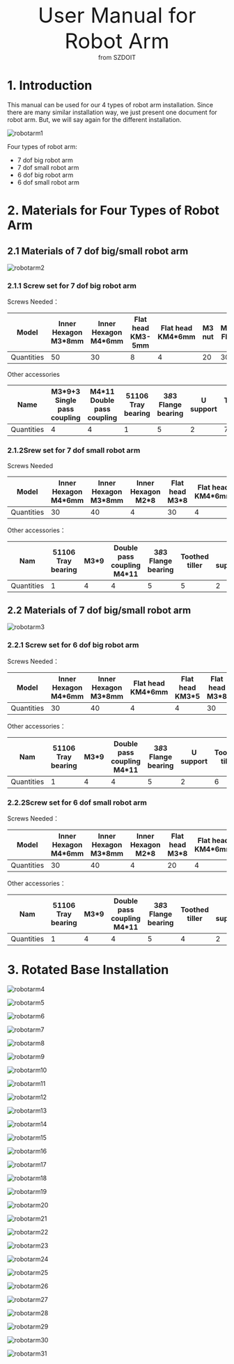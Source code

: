 <center> <font size=10> User Manual for Robot Arm </font></center>

<center> from SZDOIT </center>

# 1. Introduction

This manual can be used for our 4 types of robot arm installation. Since there are many similar installation way, we just present one document for robot arm. But, we will say again for the different installation.

![robotarm1](https://github.com/SmartArduino/document/raw/master/docs/Robot/FrameChassis/robotarm/robotarm1.jpg)

Four types of robot arm:

- 7 dof big robot arm
- 7 dof small robot arm
- 6 dof big robot arm
- 6 dof small robot arm

# 2. Materials for Four Types of Robot Arm

## 2.1 Materials of 7 dof big/small robot arm

![robotarm2](https://github.com/SmartArduino/document/raw/master/docs/Robot/FrameChassis/robotarm/robotarm2.jpg)

### 2.1.1 **Screw set for 7 dof big robot arm**

Screws Needed：

| Model      | Inner Hexagon M3*8mm | Inner Hexagon  M4*6mm | Flat head  KM3-5mm | Flat head  KM4*6mm | M3  nut | M3*8mm  Flat head | M3*7\*0.5mm  gasket |      |
| ---------- | -------------------- | --------------------- | ------------------ | ------------------ | ------- | ----------------- | ------------------- | ---- |
| Quantities | 50                   | 30                    | 8                  | 4                  | 20      | 30                | 5                   |      |

 

 Other accessories

| Name       | M3*9+3   Single pass coupling | M4*11   Double pass  coupling | 51106  Tray bearing | 3*8*3  Flange bearing | U support | Toothed tiller | Steering gear |
| ---------- | ----------------------------- | ----------------------------- | ------------------- | --------------------- | --------- | -------------- | ------------- |
| Quantities | 4                             | 4                             | 1                   | 5                     | 2         | 7              | 7             |

### 2.1.2**Srew set for 7 dof small robot arm**

 Screws Needed

| Model      | Inner Hexagon  M4*6mm | Inner Hexagon  M3*8mm | Inner Hexagon  M2*8 | Flat head  M3*8 | Flat head  KM4*6mm | Flat head  KM3*5 | M3  nut | M2  nut | M3*7*0.5mm  gasket |
| ---------- | --------------------- | --------------------- | ------------------- | --------------- | ------------------ | ---------------- | ------- | ------- | ------------------ |
| Quantities | 30                    | 40                    | 4                   | 30              | 4                  | 8                | 20      | 4       | 5                  |

Other accessories：

| Nam        | 51106  Tray bearing | M3*9 | Double pass  coupling  M4*11 | 3*8*3  Flange bearing | Toothed  tiller | U support | Steering gear | MG90S  The  steering gear |
| ---------- | ------------------- | ---- | ---------------------------- | --------------------- | --------------- | --------- | ------------- | ------------------------- |
| Quantities | 1                   | 4    | 4                            | 5                     | 5               | 2         | 5             | 2                         |

## 2.2 Materials of 7 dof big/small robot arm

![robotarm3](https://github.com/SmartArduino/document/raw/master/docs/Robot/FrameChassis/robotarm/robotarm3.jpg)

### 2.2.1 **Screw set for 6 dof big robot arm**

Screws Needed：

| Model      | Inner Hexagon  M4*6mm | Inner Hexagon  M3*8mm | Flat head  KM4*6mm | Flat head  KM3*5 | Flat head  M3*8 | M3  nut | M3*7*0.5mm  gasket |
| ---------- | --------------------- | --------------------- | ------------------ | ---------------- | --------------- | ------- | ------------------ |
| Quantities | 30                    | 40                    | 4                  | 4                | 30              | 20      | 5                  |

 Other accessories：

| Nam        | 51106  Tray bearing | M3*9 | Double pass  coupling  M4*11 | 3*8*3  Flange bearing | U  support | Toothed  tiller | Steering gear |
| ---------- | ------------------- | ---- | ---------------------------- | --------------------- | ---------- | --------------- | ------------- |
| Quantities | 1                   | 4    | 4                            | 5                     | 2          | 6               | 6             |

### 2.2.2**Screw set for 6 dof small robot arm**

 Screws Needed：

| Model      | Inner Hexagon  M4*6mm | Inner Hexagon  M3*8mm | Inner Hexagon  M2*8 | Flat head  M3*8 | Flat head  KM4*6mm | Flat head  KM3*5 | M3  nut | M2  nut | M3*7*0.5mm  gasket |
| ---------- | --------------------- | --------------------- | ------------------- | --------------- | ------------------ | ---------------- | ------- | ------- | ------------------ |
| Quantities | 30                    | 40                    | 4                   | 20              | 4                  | 4                | 20      | 4       | 5                  |

 Other accessories：

| Nam        | 51106  Tray bearing | M3*9 | Double pass  coupling  M4*11 | 3*8*3  Flange bearing | Toothed  tiller | U  support | Steering gear | MG90S  The  steering gear |
| ---------- | ------------------- | ---- | ---------------------------- | --------------------- | --------------- | ---------- | ------------- | ------------------------- |
| Quantities | 1                   | 4    | 4                            | 5                     | 4               | 2          | 4             | 2                         |

# 3. Rotated Base Installation

 ![robotarm4](https://github.com/SmartArduino/document/raw/master/docs/Robot/FrameChassis/robotarm/robotarm4.jpg)

![robotarm5](https://github.com/SmartArduino/document/raw/master/docs/Robot/FrameChassis/robotarm/robotarm5.jpg)

![robotarm6](https://github.com/SmartArduino/document/raw/master/docs/Robot/FrameChassis/robotarm/robotarm6.jpg)

![robotarm7](https://github.com/SmartArduino/document/raw/master/docs/Robot/FrameChassis/robotarm/robotarm7.jpg)

![robotarm8](https://github.com/SmartArduino/document/raw/master/docs/Robot/FrameChassis/robotarm/robotarm8.jpg)

![robotarm9](https://github.com/SmartArduino/document/raw/master/docs/Robot/FrameChassis/robotarm/robotarm9.jpg)

![robotarm10](https://github.com/SmartArduino/document/raw/master/docs/Robot/FrameChassis/robotarm/robotarm10.jpg)

![robotarm11](https://github.com/SmartArduino/document/raw/master/docs/Robot/FrameChassis/robotarm/robotarm11.jpg)

![robotarm12](https://github.com/SmartArduino/document/raw/master/docs/Robot/FrameChassis/robotarm/robotarm12.jpg)

![robotarm13](https://github.com/SmartArduino/document/raw/master/docs/Robot/FrameChassis/robotarm/robotarm13.jpg)

![robotarm14](https://github.com/SmartArduino/document/raw/master/docs/Robot/FrameChassis/robotarm/robotarm14.jpg)

![robotarm15](https://github.com/SmartArduino/document/raw/master/docs/Robot/FrameChassis/robotarm/robotarm15.jpg)

![robotarm16](https://github.com/SmartArduino/document/raw/master/docs/Robot/FrameChassis/robotarm/robotarm16.jpg)

![robotarm17](https://github.com/SmartArduino/document/raw/master/docs/Robot/FrameChassis/robotarm/robotarm17.jpg)

![robotarm18](https://github.com/SmartArduino/document/raw/master/docs/Robot/FrameChassis/robotarm/robotarm18.jpg)

![robotarm19](https://github.com/SmartArduino/document/raw/master/docs/Robot/FrameChassis/robotarm/robotarm19.jpg)

![robotarm20](https://github.com/SmartArduino/document/raw/master/docs/Robot/FrameChassis/robotarm/robotarm20.jpg)

![robotarm21](https://github.com/SmartArduino/document/raw/master/docs/Robot/FrameChassis/robotarm/robotarm21.jpg)

![robotarm22](https://github.com/SmartArduino/document/raw/master/docs/Robot/FrameChassis/robotarm/robotarm22.jpg)

![robotarm23](https://github.com/SmartArduino/document/raw/master/docs/Robot/FrameChassis/robotarm/robotarm23.jpg)

![robotarm24](https://github.com/SmartArduino/document/raw/master/docs/Robot/FrameChassis/robotarm/robotarm24.jpg)

![robotarm25](https://github.com/SmartArduino/document/raw/master/docs/Robot/FrameChassis/robotarm/robotarm25.jpg)

![robotarm26](https://github.com/SmartArduino/document/raw/master/docs/Robot/FrameChassis/robotarm/robotarm26.jpg)

![robotarm27](https://github.com/SmartArduino/document/raw/master/docs/Robot/FrameChassis/robotarm/robotarm27.jpg)

![robotarm28](https://github.com/SmartArduino/document/raw/master/docs/Robot/FrameChassis/robotarm/robotarm28.jpg)

![robotarm29](https://github.com/SmartArduino/document/raw/master/docs/Robot/FrameChassis/robotarm/robotarm29.jpg)

![robotarm30](https://github.com/SmartArduino/document/raw/master/docs/Robot/FrameChassis/robotarm/robotarm30.jpg)

![robotarm31](https://github.com/SmartArduino/document/raw/master/docs/Robot/FrameChassis/robotarm/robotarm31.jpg)





